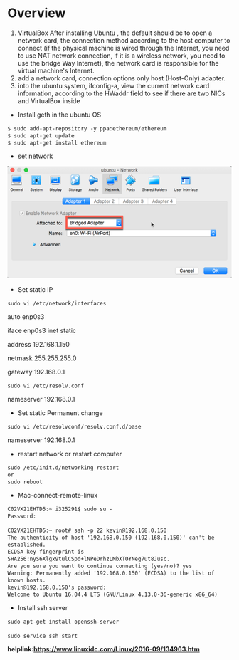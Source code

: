 # Overview
1. VirtualBox After installing Ubuntu , the default should be to open a network card, the connection method according to the host computer to connect (if the physical machine is wired through the Internet, you need to use NAT network connection, if it is a wireless network, you need to use the bridge Way Internet), the network card is responsible for the virtual machine's Internet.
2. add a network card, connection options only host (Host-Only) adapter.
3. into the ubuntu system, ifconfig-a, view the current network card information, according to the HWaddr field to see if there are two NICs and VirtualBox inside

* Install geth in the ubuntu OS

```
$ sudo add-apt-repository -y ppa:ethereum/ethereum
$ sudo apt-get update
$ sudo apt-get install ethereum
```

* set network 

![network](/picture/Network.png)

* Set static IP

```
sudo vi /etc/network/interfaces

```

auto enp0s3

iface enp0s3 inet static

address 192.168.1.150

netmask 255.255.255.0

gateway 192.168.0.1

```
sudo vi /etc/resolv.conf

```
nameserver 192.168.0.1


* Set static Permanent change

```
sudo vi /etc/resolvconf/resolv.conf.d/base
```

nameserver 192.168.0.1

* restart network or restart computer

```
sudo /etc/init.d/networking restart
or
sudo reboot
```
* Mac-connect-remote-linux

```
C02VX21EHTD5:~ i325291$ sudo su -
Password:

C02VX21EHTD5:~ root# ssh -p 22 kevin@192.168.0.150
The authenticity of host '192.168.0.150 (192.168.0.150)' can't be established.
ECDSA key fingerprint is SHA256:nyS6Xlgx9tulCSpd+lNPeDrhzLMbXTOYNeg7ut8Jusc.
Are you sure you want to continue connecting (yes/no)? yes
Warning: Permanently added '192.168.0.150' (ECDSA) to the list of known hosts.
kevin@192.168.0.150's password:
Welcome to Ubuntu 16.04.4 LTS (GNU/Linux 4.13.0-36-generic x86_64)

```
* Install ssh server

```
sudo apt-get install openssh-server

sudo service ssh start

```

**helplink:https://www.linuxidc.com/Linux/2016-09/134963.htm**
